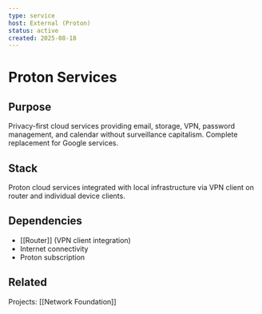 ```yaml
---
type: service
host: External (Proton)
status: active
created: 2025-08-18
---
```


# Proton Services

## Purpose
Privacy-first cloud services providing email, storage, VPN, password management, and calendar without surveillance capitalism. Complete replacement for Google services.

## Stack
Proton cloud services integrated with local infrastructure via VPN client on router and individual device clients.

## Dependencies
- [[Router]] (VPN client integration)
- Internet connectivity
- Proton subscription

## Related
Projects: [[Network Foundation]]